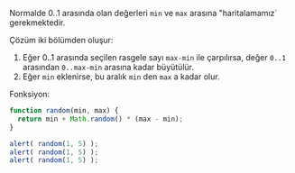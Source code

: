 Normalde  0..1 arasında olan değerleri `min` ve `max` arasına "haritalamamız` gerekmektedir.

Çözüm iki bölümden oluşur:

1. Eğer 0..1 arasında seçilen rasgele sayı `max-min` ile çarpılırsa, değer `0..1` arasından `0..max-min` arasına kadar büyütülür.
2. Eğer `min` eklenirse, bu aralık `min` den `max` a kadar olur.

Fonksiyon:

```js run
function random(min, max) {
  return min + Math.random() * (max - min);
}

alert( random(1, 5) ); 
alert( random(1, 5) ); 
alert( random(1, 5) ); 
```